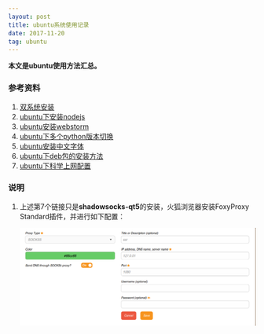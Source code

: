 ```yaml
---
layout: post
title: ubuntu系统使用记录
date: 2017-11-20
tag: ubuntu
---
```

**本文是ubuntu使用方法汇总。**



### 参考资料

1. [双系统安装](https://jingyan.baidu.com/article/60ccbceb18624464cab197ea.html)
2. [ubuntu下安装nodejs](http://www.jianshu.com/p/2b24cd430a7d)
3. [ubuntu安装webstorm](http://blog.csdn.net/txl910514/article/details/52136821)
4. [ubuntu下多个python版本切换](https://www.cnblogs.com/netfoxman/p/5994697.html)
5. [ubuntu安装中文字体](http://blog.csdn.net/wangjingfei/article/details/5614203)
6. [ubuntu下deb包的安装方法](http://blog.csdn.net/kevinhg/article/details/5934462)
7. [ubuntu下科学上网配置](https://github.com/shadowsocks/shadowsocks-qt5/wiki/%E5%AE%89%E8%A3%85%E6%8C%87%E5%8D%97)


### 说明

1. 上述第7个链接只是**shadowsocks-qt5**的安装，火狐浏览器安装FoxyProxy Standard插件，并进行如下配置：

   ![foxyproxy配置](../images/post_image/foxyFroxy配置.png)

















